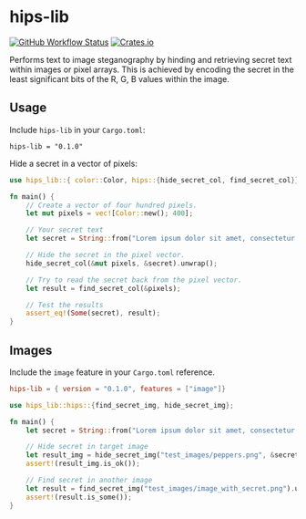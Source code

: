 # hips-lib

[![GitHub Workflow Status](https://img.shields.io/github/actions/workflow/status/Kaesebrot84/hips-lib/build.yml?style=flat-square)](https://github.com/Kaesebrot84/hips-lib/actions/workflows/build.yml)
[![Crates.io](https://img.shields.io/crates/v/hips-lib?style=flat-square)](https://crates.io/crates/hips-lib)


Performs text to image steganography by hinding and retrieving secret text within images or pixel arrays. This is achieved by encoding the secret in the least significant bits of the R, G, B values within the image.


## Usage

Include `hips-lib` in your `Cargo.toml`:

```
hips-lib = "0.1.0"
```

Hide a secret in a vector of pixels:

```rust
use hips_lib::{ color::Color, hips::{hide_secret_col, find_secret_col}};

fn main() {
    // Create a vector of four hundred pixels.
    let mut pixels = vec![Color::new(); 400];

    // Your secret text
    let secret = String::from("Lorem ipsum dolor sit amet, consectetur adipisici elit, sed eiusmod tempor incidunt ut labore et dolore magna aliqua.");

    // Hide the secret in the pixel vector.
    hide_secret_col(&mut pixels, &secret).unwrap();

    // Try to read the secret back from the pixel vector.
    let result = find_secret_col(&pixels);

    // Test the results
    assert_eq!(Some(secret), result);
}
```

## Images

Include the `image` feature in your `Cargo.toml` reference.


```toml
hips-lib = { version = "0.1.0", features = ["image"]}
```

```rust
use hips_lib::hips::{find_secret_img, hide_secret_img};

fn main() {
    let secret = String::from("Lorem ipsum dolor sit amet, consectetur adipisici elit, sed eiusmod tempor incidunt ut labore et dolore magna aliqua.");

    // Hide secret in target image
    let result_img = hide_secret_img("test_images/peppers.png", &secret);
    assert!(result_img.is_ok());

    // Find secret in another image
    let result = find_secret_img("test_images/image_with_secret.png").unwrap();
    assert!(result.is_some());
}
```
